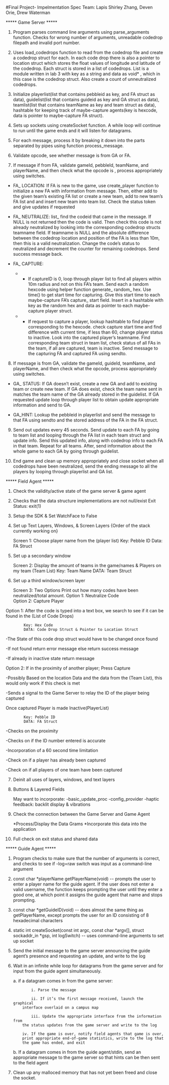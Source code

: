 #Final Project- Impelmentation Spec
Team: Lapis
Shirley Zhang, Deven Orie, Drew Waterman

***** Game Server *****

1. Program parses command line arguments using parse_arguments function.
   Checks for wrong number of arguments, unreadable codedrop filepath and
   invalid port number.

2. Uses load_codedrops function to read from the codedrop file and create a
   codedrop struct for each. In each code drop there is also a pointer to
   location struct which stores the float values of longitude and latitude of
   the codedrop. Each struct is stored in a list of codedrops. List is a
   module written in lab 3 with key as a string and data as void* , which in
   this case is the codedrop struct. Also create a count of unneutralized
   codedrops.

3. Initialize playerlist(list that contains pebbleid as key, and FA struct as
   data), guidelist(list that contains guideid as key and GA struct as data),
   teamlist(list that contains teamName as key and team struct as data),
   hashtable for keeping track of maybe-capture agents(key is hexcode, data is
   pointer to maybe-capture FA struct).

4. Sets up sockets using createSocket function. A while loop will continue to
   run until the game ends and it will listen for datagrams.

5. For each message, process it by breaking it down into the parts separated
   by pipes using function process_message.

6. Validate opcode, see whether message is from GA or FA.

7. If message if from FA, validate gameId, pebbleId, teamName, and playerName,
   and then check what the opcode is , process appropriately using switches.

  - FA_ LOCATION: If FA is new to the game, use create_player function to
    initialize a new FA with information from message. Then, either add to the
    given team’s existing FA list or create a new team, add to new team’s FA
    list and and insert new team into team list. Check the status token and
    give updates if requested

  - FA_ NEUTRALIZE: list_ find the codeid that came in the message. If NULL is
    not returned then the code is valid. Then check this code is not already
    neutralized by looking into the corresponding codedrop structs teamname
    field. If teamname is NULL and the absolute difference between the codedrop
    location and position of the FA is less than 10m, then this is a valid
    neutralization. Change the code’s status to neutralized and decrement the
    counter for remaining codedrops. Send success message back.

  - FA_ CAPTURE:
    - * If captureID is 0, loop through player list to find all players within
      10m radius and not on this FA’s team. Send each a random hexcode using
      helper function generate_ random_ hex. Use time() to get start time for
      capturing. Give this start time to each maybe-capture FA’s capture_ start
      field. Insert in a hashtable with key as the random hex and data as
      pointer to each maybe-capture player struct.
    - * If request to capture a player, lookup hashtable to find player
      corresponding to the hexcode. check capture start time and find
      difference with current time, if less than 60, change player status to
      inactive. Look into the captured player’s teamname. Find corresponding
      team struct in team list, check status of all FAs in the team, if all
      are captured, team is inactive. Send message to the capturing FA and
      captured FA using sendto.

8. If message is from GA, validate the gameId, guideId, teamName, and
   playerName, and then check what the opcode, process appropriately using
   switches.
 - GA_ STATUS: If GA doesn’t exist, create a new GA and add to existing team
   or create new team. If GA does exist, check the team name sent in matches
   the team name of the GA already stored in the guidelist. If GA requested
   update loop through player list to obtain update appropriate information
   and send to GA.

 - GA_HINT: Lookup the pebbleid in playerlist and send the message to that FA
   using sendto and the stored address of the FA in the FA struct.

9. Send out updates every 45 seconds. Send update to each FA by going to team
   list and looping through the FA list in each team struct and update info.
   Send this updated info, along with codedrop info to each FA in that team.
   Repeat for all teams. After, send information about the whole game to each
   GA by going through guidelist.

10. End game and clean up memory appropriately and close socket when all
    codedrops have been neutralized, send the ending message to all the players
    by looping through playerlist and GA list.


***** Field Agent *****

1) Check the validity/active state of the game server & game agent

2) Checks that the data structure implementations are not null/exist
   Exit Status: exit(1)
	
3) Setup the SDK & Set WatchFace to False

4) Set up Text Layers, Windows, & Screen Layers {Order of the stack currently
   working on}

	Screen 1: Choose player name from the (player list)
			Key: Pebble ID
			Data: FA Struct
			
5) Set up a secondary window 

	Screen 2: Display the amount of teams in the game/names & Players on
	my team
			 	(Team List)
				Key: Team Name
				DATA: Team Struct
6) Set up a third window/screen layer

	Screen 3: Two Options
				Print out how many codes have been neutralized/total amount.
			Option 1: Neutralize Code	
			Option 2: Capture Player
								
Option 1: After the code is typed into a text box, we search to see if it can
be found in the (List of Code Drops)
			
			Key: Hex Code
			DATA: Code Drop Struct & Pointer to Location Struct

-The State of this code drop struct would have to be
changed once found

-If not found return error message else return success
message

-If already in inactive state return message 

Option 2:
If in the proximity of another player; Press Capture 

-Possibly Based on the location Data and the data from the (Team List), this
 would only work if this check is met

-Sends a signal to the Game Server to relay the ID of the player being captured

Once captured Player is made Inactive(PlayerList)

			Key: Pebble ID
			DATA: FA Struct
		
-Checks on the proximity

-Checks on if the ID number entered is accurate

-Incorporation of a 60 second time limitation

-Check on if a player has already been captured

-Check on if all players of one team have been captured

7) Deinit all uses of layers, windows, and text layers

8) Buttons & Layered Fields

	May want to incorporate: 
		-basic_update_proc
		-config_provider
		-haptic feedback: backlit display & vibrations 
9) Check the connection between the Game Server and Game Agent 

	*Process/Display the Data Grams 
	*Incorporate this data into the application

10) Full check on exit status and shared data 



***** Guide Agent *****

1) Program checks to make sure that the number of arguments is correct, and
   checks to see if -log=raw switch was input as a command-line argument

2) const char *playerName getPlayerName(void) -- prompts the user to enter a
   player name for the guide agent. If the user does not enter a valid
   username, the function keeps prompting the user until they enter a good one,
   at which point it assigns the guide agent that name and stops prompting.

3) const char *getGuideID(void) -- does almost the same thing as getPlayerName,
   except prompts the user for an ID consisting of 8 hexadecimal characters

4) static int createSocket(const int argc, const char *argv[], struct
   sockaddr_in *gsp, int logSwitch)  -- uses command-line arguments to set up
   socket

5) Send the initial message to the game server announcing the guide agent’s
   presence and requesting an update, and write to the log

6) Wait in an infinite while loop for datagrams from the game server and for
   input from the guide agent simultaneously.
   
   	 a. if a datagram comes in from the game server:
	 
      	       i. Parse the message
	       
      	       ii. If it’s the first message received, launch the graphical
	       interface overlaid on a campus map
	       
      	       iii. Update the appropriate interface from the information from
	       the status updates from the game server and write to the log

	       iv. If the game is over, notify field agents that game is over,
	       print appropriate end-of-game statistics, write to the log that
	       the game has ended, and exit
	       
	 b. If a datagram comes in from the guide agent/stdin, send an
	    appropriate message to the game server so that hints can be then
	    sent to the field agent

7) Clean up any malloced memory that has not yet been freed and close the
   socket. 

